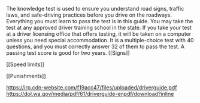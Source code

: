 The knowledge test is used to ensure you understand road
signs, traffic laws, and safe-driving practices before you drive
on the roadways. Everything you must learn to pass the
test is in this guide. You may take the test at any approved
driver training school in the state. If you take your test at a
driver licensing office that offers testing, it will be taken on
a computer unless you need special accommodation. It is a
multiple-choice test with 40 questions, and you must correctly
answer 32 of them to pass the test. A passing test score is good
for two years.
[[Signs]]

[[Speed limits]]

[[Punishments]]

https://irp.cdn-website.com/f19acc47/files/uploaded/driverguide.pdf
https://dol.wa.gov/media/pdf/61/driverguide-enpdf/download?inline

